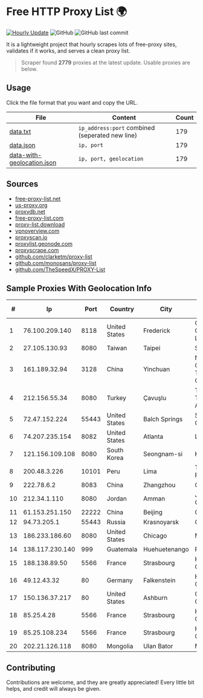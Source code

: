 
# Free HTTP Proxy List 🌍

[![Hourly Update](https://github.com/mertguvencli/http-proxy-list/actions/workflows/main.yml/badge.svg?branch=main)](https://github.com/mertguvencli/http-proxy-list/actions/workflows/main.yml)
![GitHub](https://img.shields.io/github/license/mertguvencli/http-proxy-list)
![GitHub last commit](https://img.shields.io/github/last-commit/mertguvencli/http-proxy-list)

It is a lightweight project that hourly scrapes lots of free-proxy sites, validates if it works, and serves a clean proxy list.


> Scraper found **2779** proxies at the latest update. Usable proxies are below.

## Usage

Click the file format that you want and copy the URL.


|File|Content|Count|
|----|-------|-----|
|[data.txt](https://raw.githubusercontent.com/mertguvencli/http-proxy-list/main/proxy-list/data.txt)|`ip_address:port` combined (seperated new line)|179|
|[data.json](https://raw.githubusercontent.com/mertguvencli/http-proxy-list/main/proxy-list/data.json)|`ip, port`|179|
|[data-with-geolocation.json](https://raw.githubusercontent.com/mertguvencli/http-proxy-list/main/proxy-list/data-with-geolocation.json)|`ip, port, geolocation`|179|

## Sources

* [free-proxy-list.net](https://free-proxy-list.net)
* [us-proxy.org](https://www.us-proxy.org)
* [proxydb.net](http://proxydb.net)
* [free-proxy-list.com](https://free-proxy-list.com/?page=&port=&type%5B%5D=http&type%5B%5D=https&up_time=0&search=Search)
* [proxy-list.download](https://www.proxy-list.download/HTTP)
* [vpnoverview.com](https://vpnoverview.com/privacy/anonymous-browsing/free-proxy-servers)
* [proxyscan.io](https://www.proxyscan.io)
* [proxylist.geonode.com](https://proxylist.geonode.com/api/proxy-list?limit=300&page=1&sort_by=lastChecked&sort_type=desc&protocols=http,https)
* [proxyscrape.com](https://api.proxyscrape.com/v2/?request=displayproxies&protocol=http&timeout=10000&country=all&ssl=all&anonymity=all)
* [github.com/clarketm/proxy-list](https://raw.githubusercontent.com/clarketm/proxy-list/master/proxy-list-raw.txt)
* [github.com/monosans/proxy-list](https://raw.githubusercontent.com/monosans/proxy-list/main/proxies/http.txt)
* [github.com/TheSpeedX/PROXY-List](https://raw.githubusercontent.com/TheSpeedX/PROXY-List/master/http.txt)


## Sample Proxies With Geolocation Info

|#|Ip|Port|Country|City|Internet Service Provider|
|-|--|----|-------|----|-------------------------|
|1|76.100.209.140|8118|United States|Frederick|Comcast Cable Communications, LLC|
|2|27.105.130.93|8080|Taiwan|Taipei|SONET|
|3|161.189.32.94|3128|China|Yinchuan|Ningxia West Cloud Data Technology Co.Ltd.|
|4|212.156.55.34|8080|Turkey|Çavuşlu|Turk Telekomunikasyon A.S|
|5|72.47.152.224|55443|United States|Balch Springs|Suddenlink Communications|
|6|74.207.235.154|8082|United States|Atlanta|Linode, LLC|
|7|121.156.109.108|8080|South Korea|Seongnam-si|Korea Telecom|
|8|200.48.3.226|10101|Peru|Lima|Telefonica del Peru S.A.A.|
|9|222.78.6.2|8083|China|Zhangzhou|Chinanet|
|10|212.34.1.110|8080|Jordan|Amman|Jordan Telecom Group|
|11|61.153.251.150|22222|China|Beijing|Chinanet|
|12|94.73.205.1|55443|Russia|Krasnoyarsk|ORIONNET|
|13|186.233.186.60|8080|United States|Chicago|Maxihost LTDA|
|14|138.117.230.140|999|Guatemala|Huehuetenango|Fibernet S.A|
|15|188.138.89.50|5566|France|Strasbourg|Host Europe GmbH|
|16|49.12.43.32|80|Germany|Falkenstein|Hetzner Online GmbH|
|17|150.136.37.217|80|United States|Ashburn|Oracle Corporation|
|18|85.25.4.28|5566|France|Strasbourg|Host Europe GmbH|
|19|85.25.108.234|5566|France|Strasbourg|Host Europe GmbH|
|20|202.21.126.118|8080|Mongolia|Ulan Bator|Mobinet LLC|



## Contributing

Contributions are welcome, and they are greatly appreciated! Every
little bit helps, and credit will always be given.

